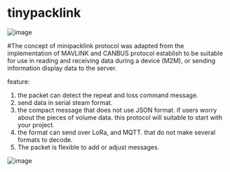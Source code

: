 # tinypacklink
![image](https://github.com/homecircuit/tinypacklink/assets/132191747/e62557f5-7432-45f6-9fa4-b8ab807b669c)

#The concept of minipacklink protocol was adapted from the implementation of MAVLINK and CANBUS protocol establish to be suitable for use in reading and receiving data during a device (M2M), or sending information display data to the server.

feature:
1. the packet can detect the repeat and loss command message.
2. send data in serial steam format.
3. the compact message that does not use JSON format. if users worry about the pieces of volume data. this protocol will suitable to start with your project. 
4. the format can send over LoRa, and MQTT. that do not make several formats to decode.
5. The packet is flexible to add or adjust messages.

![image](https://github.com/homecircuit/tinypacklink/assets/132191747/ca83c989-ecab-4ed8-9259-d70a8df7ab18)


